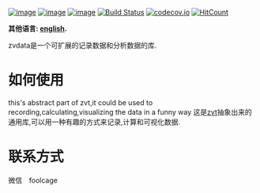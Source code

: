 [![image](https://img.shields.io/pypi/v/zvdata.svg)](https://pypi.org/project/zvdata/)
[![image](https://img.shields.io/pypi/l/zvdata.svg)](https://pypi.org/project/zvdata/)
[![image](https://img.shields.io/pypi/pyversions/zvdata.svg)](https://pypi.org/project/zvdata/)
[![Build Status](https://api.travis-ci.org/zvtvz/zvdata.svg?branch=master)](https://travis-ci.org/zvtvz/zvdata)
[![codecov.io](https://codecov.io/github/zvtvz/zvdata/coverage.svg?branch=master)](https://codecov.io/github/zvtvz/zvdata)
[![HitCount](http://hits.dwyl.io/zvtvz/zvdata.svg)](http://hits.dwyl.io/zvtvz/zvdata)

**其他语言: [english](README-en.md).**  

zvdata是一个可扩展的记录数据和分析数据的库.

# 如何使用

this's abstract part of zvt,it could be used to recording,calculating,visualizing the data in a funny way
这是[zvt](https://github.com/zvtvz/zvt)抽象出来的通用库,可以用一种有趣的方式来记录,计算和可视化数据.

# 联系方式  
微信　foolcage